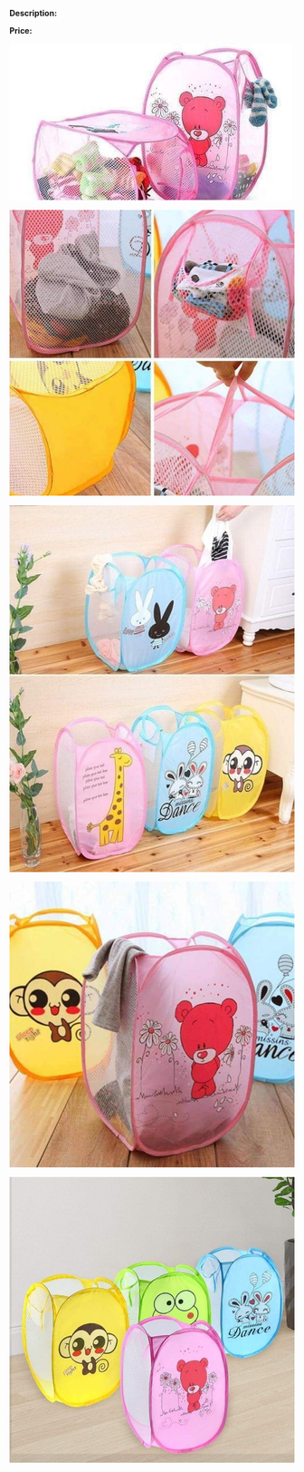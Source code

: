 **Description:**

**Price:**

![973.jpg](../images/973.jpg)

![974.jpg](../images/974.jpg)

![975.jpg](../images/975.jpg)

![976.jpg](../images/976.jpg)

![977.jpg](../images/977.jpg)